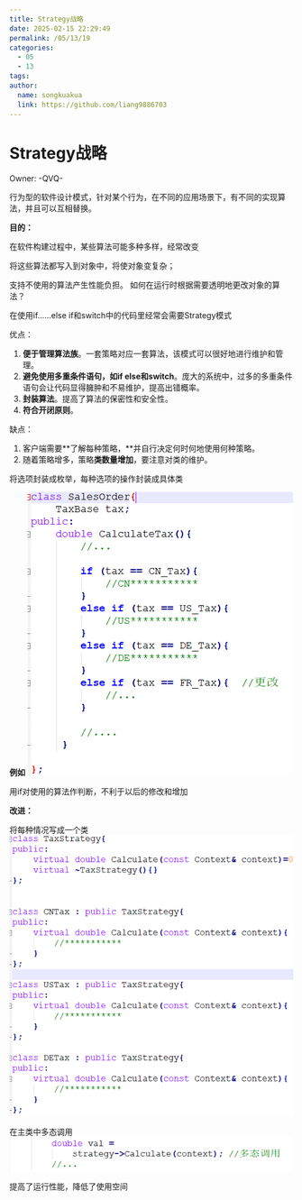 ```yaml
---
title: Strategy战略
date: 2025-02-15 22:29:49
permalink: /05/13/19
categories: 
  - 05
  - 13
tags: 
author:
  name: songkuakua
  link: https://github.com/liang9886703
---
```

# Strategy战略

Owner: -QVQ-

行为型的软件设计模式，针对某个行为，在不同的应用场景下，有不同的实现算法，并且可以互相替换。

**目的：**

在软件构建过程中，某些算法可能多种多样，经常改变

将这些算法都写入到对象中，将使对象变复杂；

支持不使用的算法产生性能负担。
如何在运行时根据需要透明地更改对象的算法？

在使用if……else if和switch中的代码里经常会需要Strategy模式

优点：

1. **便于管理算法族**。一套策略对应一套算法，该模式可以很好地进行维护和管理。
2. **避免使用多重条件语句，如if else和switch**。庞大的系统中，过多的多重条件语句会让代码显得臃肿和不易维护，提高出错概率。
3. **封装算法**。提高了算法的保密性和安全性。
4. **符合开闭原则**。

缺点：

1. 客户端需要**了解每种策略，**并自行决定何时何地使用何种策略。
2. 随着策略增多，策略**类数量增加**，要注意对类的维护。

将选项封装成枚举，每种选项的操作封装成具体类

**例如**
![Untitled](./pic39.png)

用if对使用的算法作判断，不利于以后的修改和增加

**改进：**

将每种情况写成一个类
![Untitled](./pic40.png)

在主类中多态调用
![Untitled](./pic41.png)

提高了运行性能，降低了使用空间